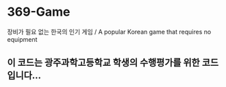 # 369-Game
장비가 필요 없는 한국의 인기 게임 / 
A popular Korean game that requires no equipment


## 이 코드는 광주과학고등학교 학생의 수행평가를 위한 코드입니다...
